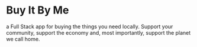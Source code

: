 # Buy It By Me 
a Full Stack app for buying the things you need locally. Support your community, support the economy and, most importantly, support the planet we call home. 
